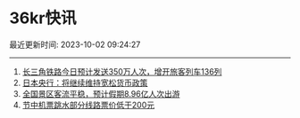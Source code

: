 # 36kr快讯

最近更新时间: 2023-10-02 09:24:27

--- 
1. [长三角铁路今日预计发送350万人次，增开旅客列车136列](https://www.36kr.com/newsflashes/2456556911269763) 
2. [日本央行：将继续维持宽松货币政策](https://www.36kr.com/newsflashes/2456559156795266) 
3. [全国景区客流平稳，预计假期8.96亿人次出游](https://www.36kr.com/newsflashes/2456560988182656) 
4. [节中机票跳水部分线路票价低于200元](https://www.36kr.com/newsflashes/2456564661409672) 
